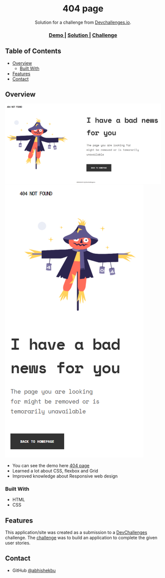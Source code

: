 <!-- Please update value in the {}  -->

<h1 align="center">404 page</h1>

<div align="center">
   Solution for a challenge from  <a href="http://devchallenges.io" target="_blank">Devchallenges.io</a>.
</div>

<div align="center">
  <h3>
    <a href="https://focused-morse-e77707.netlify.app">
      Demo
    </a>
    <span> | </span>
    <a href="https://devchallenges.io/solutions/ViLyaDV5hKaXISMpdh9p">
      Solution
    </a>
    <span> | </span>
    <a href="https://devchallenges.io/challenges/wBunSb7FPrIepJZAg0sY">
      Challenge
    </a>
  </h3>
</div>

<!-- TABLE OF CONTENTS -->

## Table of Contents

- [Overview](#overview)
  - [Built With](#built-with)
- [Features](#features)
- [Contact](#contact)

<!-- OVERVIEW -->

## Overview

![screenshot](https://github.com/abhishekbu/404_page/blob/master/images/screenshot.png)
![screenshot](https://github.com/abhishekbu/404_page/blob/master/images/screenshot_mobile.png)


- You can see the demo here <a href="https://focused-morse-e77707.netlify.app/">404 page</a>
- Learned a lot about CSS, flexbox and Grid
- Improved knowledge about Responsive web design

### Built With

<!-- This section should list any major frameworks that you built your project using. Here are a few examples.-->

- HTML
- CSS

## Features

<!-- List the features of your application or follow the template. Don't share the figma file here :) -->

This application/site was created as a submission to a [DevChallenges](https://devchallenges.io/challenges) challenge. The [challenge](https://devchallenges.io/challenges/wBunSb7FPrIepJZAg0sY) was to build an application to complete the given user stories.


## Contact

- GitHub [@abhishekbu](https://github.com/abhishekbu)

